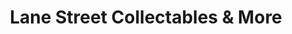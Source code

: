 ---
title: "Lane Street Collectables & More"
url: /quitman/lane-street-collectables-und-more/
shop: Gebrauchtwaren
---
